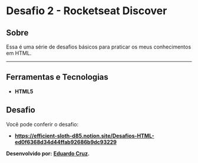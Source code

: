 # Desafio 2 - Rocketseat Discover


## Sobre   
Essa é uma série de desafios básicos para praticar os meus conhecimentos em HTML.

---

## Ferramentas e Tecnologias
- **HTML5**

## Desafio 
Você pode conferir o desafio:
- **https://efficient-sloth-d85.notion.site/Desafios-HTML-ed0f6368d34d44ffab92686b9dc93229**


**Desenvolvido  por:**
**[Eduardo Cruz](https://github.com/edcruz29/).**